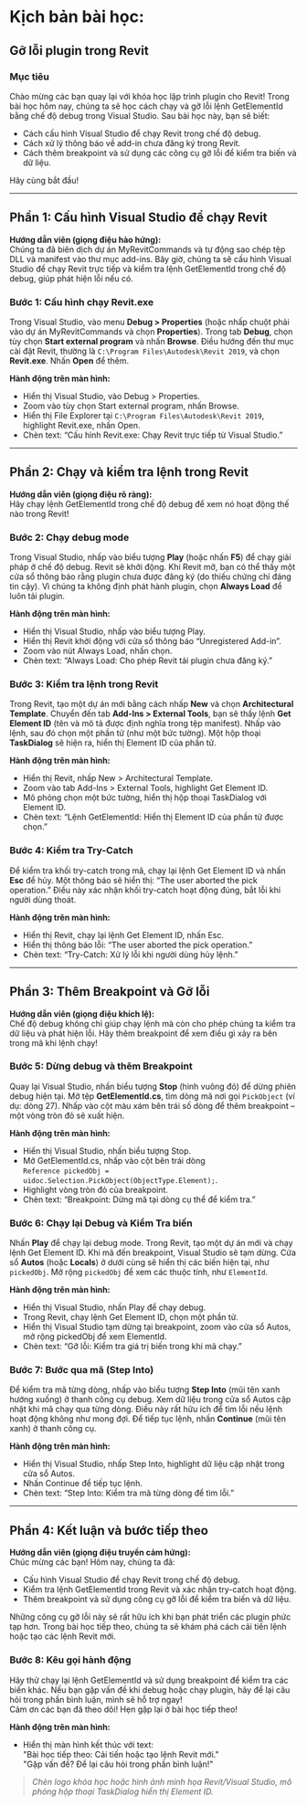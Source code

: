 # Kịch bản bài học:  
## Gỡ lỗi plugin trong Revit 

### Mục tiêu
Chào mừng các bạn quay lại với khóa học lập trình plugin cho Revit! Trong bài học hôm nay, chúng ta sẽ học cách chạy và gỡ lỗi lệnh GetElementId bằng chế độ debug trong Visual Studio. Sau bài học này, bạn sẽ biết:

- Cách cấu hình Visual Studio để chạy Revit trong chế độ debug.
- Cách xử lý thông báo về add-in chưa đăng ký trong Revit.
- Cách thêm breakpoint và sử dụng các công cụ gỡ lỗi để kiểm tra biến và dữ liệu.

Hãy cùng bắt đầu!

---

## Phần 1: Cấu hình Visual Studio để chạy Revit  
**Hướng dẫn viên (giọng điệu hào hứng):**  
Chúng ta đã biên dịch dự án MyRevitCommands và tự động sao chép tệp DLL và manifest vào thư mục add-ins. Bây giờ, chúng ta sẽ cấu hình Visual Studio để chạy Revit trực tiếp và kiểm tra lệnh GetElementId trong chế độ debug, giúp phát hiện lỗi nếu có.

### Bước 1: Cấu hình chạy Revit.exe  
Trong Visual Studio, vào menu **Debug > Properties** (hoặc nhấp chuột phải vào dự án MyRevitCommands và chọn **Properties**). Trong tab **Debug**, chọn tùy chọn **Start external program** và nhấn **Browse**. Điều hướng đến thư mục cài đặt Revit, thường là `C:\Program Files\Autodesk\Revit 2019`, và chọn **Revit.exe**. Nhấn **Open** để thêm.

**Hành động trên màn hình:**  

- Hiển thị Visual Studio, vào Debug > Properties.  
- Zoom vào tùy chọn Start external program, nhấn Browse.  
- Hiển thị File Explorer tại `C:\Program Files\Autodesk\Revit 2019`, highlight Revit.exe, nhấn Open.  
- Chèn text: “Cấu hình Revit.exe: Chạy Revit trực tiếp từ Visual Studio.”

---

## Phần 2: Chạy và kiểm tra lệnh trong Revit  
**Hướng dẫn viên (giọng điệu rõ ràng):**  
Hãy chạy lệnh GetElementId trong chế độ debug để xem nó hoạt động thế nào trong Revit!

### Bước 2: Chạy debug mode  
Trong Visual Studio, nhấp vào biểu tượng **Play** (hoặc nhấn **F5**) để chạy giải pháp ở chế độ debug. Revit sẽ khởi động. Khi Revit mở, bạn có thể thấy một cửa sổ thông báo rằng plugin chưa được đăng ký (do thiếu chứng chỉ đáng tin cậy). Vì chúng ta không định phát hành plugin, chọn **Always Load** để luôn tải plugin.

**Hành động trên màn hình:**  

- Hiển thị Visual Studio, nhấp vào biểu tượng Play.  
- Hiển thị Revit khởi động với cửa sổ thông báo “Unregistered Add-in”.  
- Zoom vào nút Always Load, nhấn chọn.  
- Chèn text: “Always Load: Cho phép Revit tải plugin chưa đăng ký.”

### Bước 3: Kiểm tra lệnh trong Revit  
Trong Revit, tạo một dự án mới bằng cách nhấp **New** và chọn **Architectural Template**. Chuyển đến tab **Add-Ins > External Tools**, bạn sẽ thấy lệnh **Get Element ID** (tên và mô tả được định nghĩa trong tệp manifest). Nhấp vào lệnh, sau đó chọn một phần tử (như một bức tường). Một hộp thoại **TaskDialog** sẽ hiện ra, hiển thị Element ID của phần tử.

**Hành động trên màn hình:**  

- Hiển thị Revit, nhấp New > Architectural Template.  
- Zoom vào tab Add-Ins > External Tools, highlight Get Element ID.  
- Mô phỏng chọn một bức tường, hiển thị hộp thoại TaskDialog với Element ID.  
- Chèn text: “Lệnh GetElementId: Hiển thị Element ID của phần tử được chọn.”

### Bước 4: Kiểm tra Try-Catch  
Để kiểm tra khối try-catch trong mã, chạy lại lệnh Get Element ID và nhấn **Esc** để hủy. Một thông báo sẽ hiển thị: “The user aborted the pick operation.” Điều này xác nhận khối try-catch hoạt động đúng, bắt lỗi khi người dùng thoát.

**Hành động trên màn hình:**  

- Hiển thị Revit, chạy lại lệnh Get Element ID, nhấn Esc.  
- Hiển thị thông báo lỗi: “The user aborted the pick operation.”  
- Chèn text: “Try-Catch: Xử lý lỗi khi người dùng hủy lệnh.”

---

## Phần 3: Thêm Breakpoint và Gỡ lỗi  
**Hướng dẫn viên (giọng điệu khích lệ):**  
Chế độ debug không chỉ giúp chạy lệnh mà còn cho phép chúng ta kiểm tra dữ liệu và phát hiện lỗi. Hãy thêm breakpoint để xem điều gì xảy ra bên trong mã khi lệnh chạy!

### Bước 5: Dừng debug và thêm Breakpoint  
Quay lại Visual Studio, nhấn biểu tượng **Stop** (hình vuông đỏ) để dừng phiên debug hiện tại. Mở tệp **GetElementId.cs**, tìm dòng mã nơi gọi `PickObject` (ví dụ: dòng 27). Nhấp vào cột màu xám bên trái số dòng để thêm breakpoint – một vòng tròn đỏ sẽ xuất hiện.

**Hành động trên màn hình:**  

- Hiển thị Visual Studio, nhấn biểu tượng Stop.  
- Mở GetElementId.cs, nhấp vào cột bên trái dòng  
  `Reference pickedObj = uidoc.Selection.PickObject(ObjectType.Element);`.  
- Highlight vòng tròn đỏ của breakpoint.  
- Chèn text: “Breakpoint: Dừng mã tại dòng cụ thể để kiểm tra.”

### Bước 6: Chạy lại Debug và Kiểm Tra biến  
Nhấn **Play** để chạy lại debug mode. Trong Revit, tạo một dự án mới và chạy lệnh Get Element ID. Khi mã đến breakpoint, Visual Studio sẽ tạm dừng. Cửa sổ **Autos** (hoặc **Locals**) ở dưới cùng sẽ hiển thị các biến hiện tại, như `pickedObj`. Mở rộng `pickedObj` để xem các thuộc tính, như `ElementId`.

**Hành động trên màn hình:**  

- Hiển thị Visual Studio, nhấn Play để chạy debug.  
- Trong Revit, chạy lệnh Get Element ID, chọn một phần tử.  
- Hiển thị Visual Studio tạm dừng tại breakpoint, zoom vào cửa sổ Autos, mở rộng pickedObj để xem ElementId.  
- Chèn text: “Gỡ lỗi: Kiểm tra giá trị biến trong khi mã chạy.”

### Bước 7: Bước qua mã (Step Into)  
Để kiểm tra mã từng dòng, nhấp vào biểu tượng **Step Into** (mũi tên xanh hướng xuống) ở thanh công cụ debug. Xem dữ liệu trong cửa sổ Autos cập nhật khi mã chạy qua từng dòng. Điều này rất hữu ích để tìm lỗi nếu lệnh hoạt động không như mong đợi. Để tiếp tục lệnh, nhấn **Continue** (mũi tên xanh) ở thanh công cụ.

**Hành động trên màn hình:**  

- Hiển thị Visual Studio, nhấp Step Into, highlight dữ liệu cập nhật trong cửa sổ Autos.  
- Nhấn Continue để tiếp tục lệnh.  
- Chèn text: “Step Into: Kiểm tra mã từng dòng để tìm lỗi.”

---

## Phần 4: Kết luận và bước tiếp theo  
**Hướng dẫn viên (giọng điệu truyền cảm hứng):**  
Chúc mừng các bạn! Hôm nay, chúng ta đã:

- Cấu hình Visual Studio để chạy Revit trong chế độ debug.  
- Kiểm tra lệnh GetElementId trong Revit và xác nhận try-catch hoạt động.  
- Thêm breakpoint và sử dụng công cụ gỡ lỗi để kiểm tra biến và dữ liệu.

Những công cụ gỡ lỗi này sẽ rất hữu ích khi bạn phát triển các plugin phức tạp hơn. Trong bài học tiếp theo, chúng ta sẽ khám phá cách cải tiến lệnh hoặc tạo các lệnh Revit mới.

### Bước 8: Kêu gọi hành động  
Hãy thử chạy lại lệnh GetElementId và sử dụng breakpoint để kiểm tra các biến khác. Nếu bạn gặp vấn đề khi debug hoặc chạy plugin, hãy để lại câu hỏi trong phần bình luận, mình sẽ hỗ trợ ngay!  
Cảm ơn các bạn đã theo dõi! Hẹn gặp lại ở bài học tiếp theo!

**Hành động trên màn hình:**  

- Hiển thị màn hình kết thúc với text:  
  "Bài học tiếp theo: Cải tiến hoặc tạo lệnh Revit mới."  
  "Gặp vấn đề? Để lại câu hỏi trong phần bình luận!"

> *Chèn logo khóa học hoặc hình ảnh minh họa Revit/Visual Studio, mô phỏng hộp thoại TaskDialog hiển thị Element ID.*
